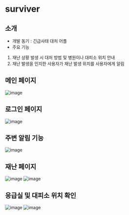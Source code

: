 # surviver

## 소개

- 개발 동기 : 긴급사태 대처 어플
- 주요 기능
1. 재난 상황 발생 시 대처 방법 및 병원이나 대피소 위치 안내
2. 재난 발생을 인지한 사용자가 재난 발생 위치를 사용자에게 알림

## 메인 페이지

![image](https://user-images.githubusercontent.com/65940253/185846113-877482d7-de00-4d7c-a847-a5ebeb5d5b01.png)


## 로그인 페이지

![image](https://user-images.githubusercontent.com/65940253/185846154-154477fa-f7b0-43af-9b5b-1dd629dc2e85.png)


## 주변 알림 기능

![image](https://user-images.githubusercontent.com/65940253/185846178-86926152-5dd4-4334-9bed-f40c7bc73303.png)


## 재난 페이지

![image](https://user-images.githubusercontent.com/65940253/185846190-12a7d8d6-dd39-46be-9221-9be1369e6138.png)
![image](https://user-images.githubusercontent.com/65940253/185846207-5c779732-47ca-4d22-b3d8-8af6d4cf3338.png)


## 응급실 및 대피소 위치 확인

![image](https://user-images.githubusercontent.com/65940253/185846234-f48edc25-7390-47c6-a8ee-64971b377224.png)
![image](https://user-images.githubusercontent.com/65940253/185846249-db4ac0bc-2530-4ceb-aa65-e708563f9743.png)

